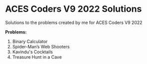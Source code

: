 # ACES Coders V9 2022 Solutions

Solutions to the problems created by me for ACES Coders V9 2022

**Problems:**
1. Binary Calculator
2. Spider-Man’s Web Shooters
3. Kavindu's Cocktails
4. Treasure Hunt in a Cave 
